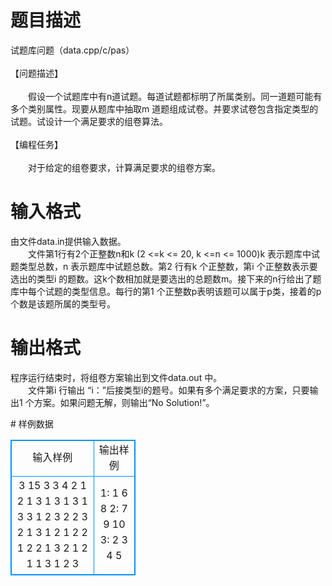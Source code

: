 # 

 
 # 题目描述 
<p>
试题库问题（data.cpp/c/pas）<br><br>【问题描述】<br><br>　　假设一个试题库中有n道试题。每道试题都标明了所属类别。同一道题可能有多个类别属性。现要从题库中抽取m 道题组成试卷。并要求试卷包含指定类型的试题。试设计一个满足要求的组卷算法。<br><br>【编程任务】<br><br>　　对于给定的组卷要求，计算满足要求的组卷方案。</p> 

 
 # 输入格式 
<p>
由文件data.in提供输入数据。<br>　　文件第1行有2个正整数n和k (2 <=k <= 20, k <=n <= 1000)k 表示题库中试题类型总数，n 表示题库中试题总数。第2 行有k 个正整数，第i 个正整数表示要选出的类型i 的题数。这k个数相加就是要选出的总题数m。接下来的n行给出了题库中每个试题的类型信息。每行的第1 个正整数p表明该题可以属于p类，接着的p个数是该题所属的类型号。</p> 

 
 # 输出格式 
<p>
程序运行结束时，将组卷方案输出到文件data.out 中。<br>　　文件第i 行输出 “i：”后接类型i的题号。如果有多个满足要求的方案，只要输出1 个方案。如果问题无解，则输出“No Solution!”。</p> 
# 样例数据
<style>
        table,table tr th, table tr td { border:1px solid #0094ff; }
        table { width: 200px; min-height: 25px; line-height: 25px; text-align: center; border-collapse: collapse;}   
    </style>
<table>
	<tr>
		<td>输入样例</td>
		<td>输出样例</td>
	</tr>
<tr><td>3 15
3 3 4
2 1 2
1 3
1 3
1 3
1 3
3 1 2 3
2 2 3
2 1 3
1 2
1 2
2 1 2
2 1 3
2 1 2
1 1
3 1 2 3</td><td>1: 1 6 8
2: 7 9 10
3: 2 3 4 5</td></tr></table>
